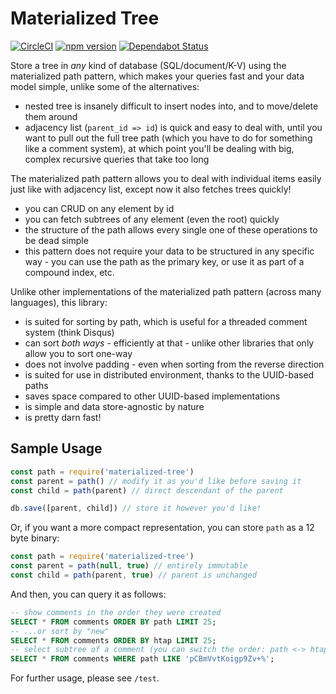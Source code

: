 # Materialized Tree

[![CircleCI](https://circleci.com/gh/JaneJeon/materialized-tree.svg?style=shield)](https://circleci.com/gh/JaneJeon/materialized-tree) [![npm version](https://badge.fury.io/js/materialized-tree.svg)](https://badge.fury.io/js/materialized-tree) [![Dependabot Status](https://api.dependabot.com/badges/status?host=github&repo=JaneJeon/materialized-tree)](https://dependabot.com)

Store a tree in *any* kind of database (SQL/document/K-V) using the materialized path pattern, which makes your queries fast and your data model simple, unlike some of the alternatives:
- nested tree is insanely difficult to insert nodes into, and to move/delete them around
- adjacency list (`parent_id => id`) is quick and easy to deal with, until you want to pull out the full tree path (which you have to do for something like a comment system), at which point you'll be dealing with big, complex recursive queries that take too long

The materialized path pattern allows you to deal with individual items easily just like with adjacency list, except now it also fetches trees quickly!
- you can CRUD on any element by id
- you can fetch subtrees of any element (even the root) quickly
- the structure of the path allows every single one of these operations to be dead simple
- this pattern does not require your data to be structured in any specific way - you can use the path as the primary key, or use it as part of a compound index, etc.

Unlike other implementations of the materialized path pattern (across many languages), this library:
- is suited for sorting by path, which is useful for a threaded comment system (think Disqus)
- can sort *both ways* - efficiently at that - unlike other libraries that only allow you to sort one-way
- does not involve padding - even when sorting from the reverse direction
- is suited for use in distributed environment, thanks to the UUID-based paths
- saves space compared to other UUID-based implementations
- is simple and data store-agnostic by nature
- is pretty darn fast!

## Sample Usage
```javascript
const path = require('materialized-tree')
const parent = path() // modify it as you'd like before saving it
const child = path(parent) // direct descendant of the parent

db.save([parent, child]) // store it however you'd like!
```

Or, if you want a more compact representation, you can store `path` as a 12 byte binary:
```javascript
const path = require('materialized-tree')
const parent = path(null, true) // entirely immutable
const child = path(parent, true) // parent is unchanged
```

And then, you can query it as follows:
```sql
-- show comments in the order they were created
SELECT * FROM comments ORDER BY path LIMIT 25;
-- ...or sort by "new"
SELECT * FROM comments ORDER BY htap LIMIT 25;
-- select subtree of a comment (you can switch the order: path <-> htap)
SELECT * FROM comments WHERE path LIKE 'pCBmVvtKoigp9Zv+%';
```

For further usage, please see `/test`.
